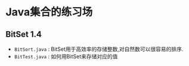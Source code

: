 # Java集合的练习场

## BitSet 1.4
* `BitSort.java` : BitSet用于高效率的存储整数,对自然数可以很容易的排序.
* `BitTest.java` : 如何用BitSet来存储对应的值